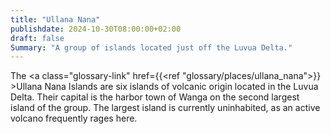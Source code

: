 ```yaml
---
title: "Ullana Nana"
publishdate: 2024-10-30T08:00:00+02:00
draft: false
Summary: "A group of islands located just off the Luvua Delta."
---
```


The <a class="glossary-link" href={{<ref "glossary/places/ullana_nana">}} >Ullana Nana</a> Islands are six islands of volcanic origin located in the Luvua Delta. Their capital is the harbor town of Wanga on the second largest island of the group. The largest island is currently uninhabited, as an active volcano frequently rages here.
